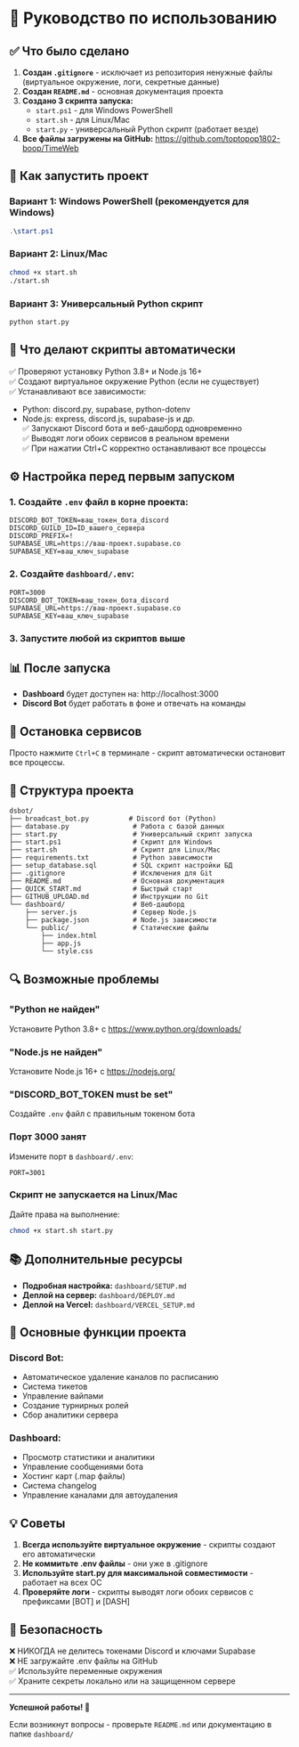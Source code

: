 # 📖 Руководство по использованию

## ✅ Что было сделано

1. **Создан `.gitignore`** - исключает из репозитория ненужные файлы (виртуальное окружение, логи, секретные данные)
2. **Создан `README.md`** - основная документация проекта
3. **Создано 3 скрипта запуска:**
   - `start.ps1` - для Windows PowerShell
   - `start.sh` - для Linux/Mac
   - `start.py` - универсальный Python скрипт (работает везде)
4. **Все файлы загружены на GitHub:** https://github.com/toptopop1802-boop/TimeWeb

## 🚀 Как запустить проект

### Вариант 1: Windows PowerShell (рекомендуется для Windows)
```powershell
.\start.ps1
```

### Вариант 2: Linux/Mac
```bash
chmod +x start.sh
./start.sh
```

### Вариант 3: Универсальный Python скрипт
```bash
python start.py
```

## 🔧 Что делают скрипты автоматически

✅ Проверяют установку Python 3.8+ и Node.js 16+  
✅ Создают виртуальное окружение Python (если не существует)  
✅ Устанавливают все зависимости:
   - Python: discord.py, supabase, python-dotenv
   - Node.js: express, discord.js, supabase-js и др.  
✅ Запускают Discord бота и веб-дашборд одновременно  
✅ Выводят логи обоих сервисов в реальном времени  
✅ При нажатии Ctrl+C корректно останавливают все процессы  

## ⚙️ Настройка перед первым запуском

### 1. Создайте `.env` файл в корне проекта:
```env
DISCORD_BOT_TOKEN=ваш_токен_бота_discord
DISCORD_GUILD_ID=ID_вашего_сервера
DISCORD_PREFIX=!
SUPABASE_URL=https://ваш-проект.supabase.co
SUPABASE_KEY=ваш_ключ_supabase
```

### 2. Создайте `dashboard/.env`:
```env
PORT=3000
DISCORD_BOT_TOKEN=ваш_токен_бота_discord
SUPABASE_URL=https://ваш-проект.supabase.co
SUPABASE_KEY=ваш_ключ_supabase
```

### 3. Запустите любой из скриптов выше

## 📊 После запуска

- **Dashboard** будет доступен на: http://localhost:3000
- **Discord Bot** будет работать в фоне и отвечать на команды

## 🛑 Остановка сервисов

Просто нажмите `Ctrl+C` в терминале - скрипт автоматически остановит все процессы.

## 📁 Структура проекта

```
dsbot/
├── broadcast_bot.py          # Discord бот (Python)
├── database.py                # Работа с базой данных
├── start.py                   # Универсальный скрипт запуска
├── start.ps1                  # Скрипт для Windows
├── start.sh                   # Скрипт для Linux/Mac
├── requirements.txt           # Python зависимости
├── setup_database.sql         # SQL скрипт настройки БД
├── .gitignore                 # Исключения для Git
├── README.md                  # Основная документация
├── QUICK_START.md             # Быстрый старт
├── GITHUB_UPLOAD.md           # Инструкции по Git
└── dashboard/                 # Веб-дашборд
    ├── server.js              # Сервер Node.js
    ├── package.json           # Node.js зависимости
    └── public/                # Статические файлы
        ├── index.html
        ├── app.js
        └── style.css
```

## 🔍 Возможные проблемы

### "Python не найден"
Установите Python 3.8+ с https://www.python.org/downloads/

### "Node.js не найден"
Установите Node.js 16+ с https://nodejs.org/

### "DISCORD_BOT_TOKEN must be set"
Создайте `.env` файл с правильным токеном бота

### Порт 3000 занят
Измените порт в `dashboard/.env`:
```env
PORT=3001
```

### Скрипт не запускается на Linux/Mac
Дайте права на выполнение:
```bash
chmod +x start.sh start.py
```

## 📚 Дополнительные ресурсы

- **Подробная настройка:** `dashboard/SETUP.md`
- **Деплой на сервер:** `dashboard/DEPLOY.md`
- **Деплой на Vercel:** `dashboard/VERCEL_SETUP.md`

## 🎯 Основные функции проекта

### Discord Bot:
- Автоматическое удаление каналов по расписанию
- Система тикетов
- Управление вайпами
- Создание турнирных ролей
- Сбор аналитики сервера

### Dashboard:
- Просмотр статистики и аналитики
- Управление сообщениями бота
- Хостинг карт (.map файлы)
- Система changelog
- Управление каналами для автоудаления

## 💡 Советы

1. **Всегда используйте виртуальное окружение** - скрипты создают его автоматически
2. **Не коммитьте .env файлы** - они уже в .gitignore
3. **Используйте start.py для максимальной совместимости** - работает на всех ОС
4. **Проверяйте логи** - скрипты выводят логи обоих сервисов с префиксами [BOT] и [DASH]

## 🔐 Безопасность

❌ НИКОГДА не делитесь токенами Discord и ключами Supabase  
❌ НЕ загружайте .env файлы на GitHub  
✅ Используйте переменные окружения  
✅ Храните секреты локально или на защищенном сервере  

---

**Успешной работы! 🚀**

Если возникнут вопросы - проверьте `README.md` или документацию в папке `dashboard/`

